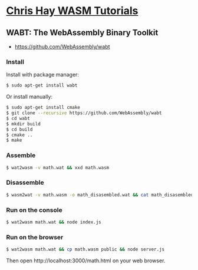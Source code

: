 # [Chris Hay WASM Tutorials](https://www.youtube.com/playlist?list=PL5Dc_611BqV2NXJpSaOa1neQCwRLCGEIC)

## WABT: The WebAssembly Binary Toolkit

- https://github.com/WebAssembly/wabt

### Install

Install with package manager:

```bash
$ sudo apt-get install wabt
```

Or install manually:

```bash
$ sudo apt-get install cmake
$ git clone --recursive https://github.com/WebAssembly/wabt
$ cd wabt
$ mkdir build
$ cd build
$ cmake ..
$ make
```

### Assemble

```bash
$ wat2wasm -v math.wat && xxd math.wasm
```

### Disassemble

```bash
$ wasm2wat -v math.wasm -o math_disasembled.wat && cat math_disasembled.wat
```

### Run on the console

```bash
$ wat2wasm math.wat && node index.js
```

### Run on the browser

```bash
$ wat2wasm math.wat && cp math.wasm public && node server.js
```

Then open http://localhost:3000/math.html on your web browser.
